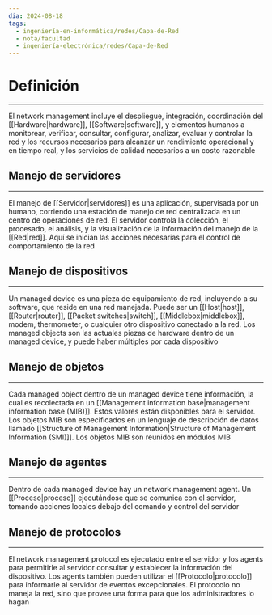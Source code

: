 ```yaml
---
dia: 2024-08-18
tags:
  - ingeniería-en-informática/redes/Capa-de-Red
  - nota/facultad
  - ingeniería-electrónica/redes/Capa-de-Red
---
```

# Definición
---
El network management incluye el despliegue, integración, coordinación del [[Hardware|hardware]], [[Software|software]], y elementos humanos a monitorear, verificar, consultar, configurar, analizar, evaluar y controlar la red y los recursos necesarios para alcanzar un rendimiento operacional y en tiempo real, y los servicios de calidad necesarios a un costo razonable

## Manejo de servidores
---
El manejo de [[Servidor|servidores]] es una aplicación, supervisada por un humano, corriendo una estación de manejo de red centralizada en un centro de operaciones de red. El servidor controla la colección, el procesado, el análisis, y la visualización de la información del manejo de la [[Red|red]]. Aquí se inician las acciones necesarias para el control de comportamiento de la red

## Manejo de dispositivos
---
Un managed device es una pieza de equipamiento de red, incluyendo a su software, que reside en una red manejada. Puede ser un [[Host|host]], [[Router|router]], [[Packet switches|switch]], [[Middlebox|middlebox]], modem, thermometer, o cualquier otro dispositivo conectado a la red. Los managed objects son las actuales piezas de hardware dentro de un managed device, y puede haber múltiples por cada dispositivo

## Manejo de objetos
---
Cada managed object dentro de un managed device tiene información, la cual es recolectada en un [[Management information base|management information base (MIB)]]. Estos valores están disponibles para el servidor. Los objetos MIB son especificados en un lenguaje de descripción de datos llamado [[Structure of Management Information|Structure of Management Information (SMI)]]. Los objetos MIB son reunidos en módulos MIB

## Manejo de agentes
---
Dentro de cada managed device hay un network management agent. Un [[Proceso|proceso]] ejecutándose que se comunica con el servidor, tomando acciones locales debajo del comando y control del servidor

## Manejo de protocolos
---
El network management protocol es ejecutado entre el servidor y los agents para permitirle al servidor consultar y establecer la información del dispositivo. Los agents también pueden utilizar el [[Protocolo|protocolo]] para informarle al servidor de eventos excepcionales. El protocolo no maneja la red, sino que provee una forma para que los administradores lo hagan